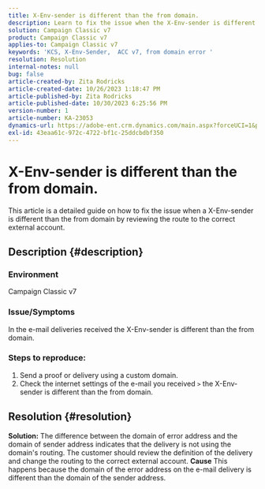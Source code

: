 ```yaml
---
title: X-Env-sender is different than the from domain.
description: Learn to fix the issue when the X-Env-sender is different than the from domain. Change the routing to the correct external account.
solution: Campaign Classic v7
product: Campaign Classic v7
applies-to: Campaign Classic v7
keywords: 'KCS, X-Env-Sender,  ACC v7, from domain error '
resolution: Resolution
internal-notes: null
bug: false
article-created-by: Zita Rodricks
article-created-date: 10/26/2023 1:18:47 PM
article-published-by: Zita Rodricks
article-published-date: 10/30/2023 6:25:56 PM
version-number: 1
article-number: KA-23053
dynamics-url: https://adobe-ent.crm.dynamics.com/main.aspx?forceUCI=1&pagetype=entityrecord&etn=knowledgearticle&id=d912882f-0274-ee11-9ae7-6045bd006b4b
exl-id: 43eaa61c-972c-4722-bf1c-25ddcbdbf350
---
```

# X-Env-sender is different than the from domain.


This article is a detailed guide on how to fix the issue when a X-Env-sender is different than the from domain by reviewing the route to the correct external account.



## Description {#description}


### <b>Environment</b>

Campaign Classic v7



### <b>Issue/Symptoms</b>

In the e-mail deliveries received the X-Env-sender is different than the from domain.

### <b>Steps to reproduce:</b>

1. Send a proof or delivery using a custom domain.
2. Check the internet settings of the e-mail you received `>`  the X-Env-sender is different than the from domain.



## Resolution {#resolution}

<b>Solution:</b>
The difference between the domain of error address and the domain of sender address indicates that the delivery is not using the domain's routing. The customer should review the definition of the delivery and change the routing to the correct external account.
<b>Cause</b>
This happens because the domain of the error address on the e-mail delivery is different than the domain of the sender address.
